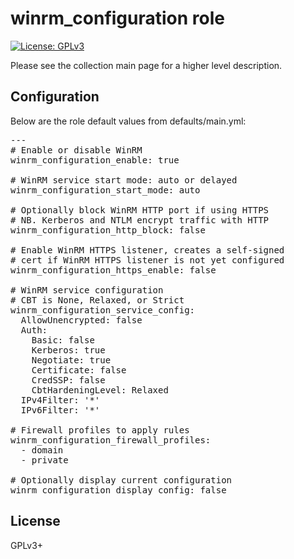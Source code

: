 # winrm_configuration role

[![License: GPLv3](https://img.shields.io/badge/license-GPLv3-brightgreen.svg)](https://www.gnu.org/licenses/gpl-3.0)

Please see the collection main page for a higher level description.

## Configuration

Below are the role default values from defaults/main.yml:

<pre>
---
# Enable or disable WinRM
winrm_configuration_enable: true

# WinRM service start mode: auto or delayed
winrm_configuration_start_mode: auto

# Optionally block WinRM HTTP port if using HTTPS
# NB. Kerberos and NTLM encrypt traffic with HTTP
winrm_configuration_http_block: false

# Enable WinRM HTTPS listener, creates a self-signed
# cert if WinRM HTTPS listener is not yet configured
winrm_configuration_https_enable: false

# WinRM service configuration
# CBT is None, Relaxed, or Strict
winrm_configuration_service_config:
  AllowUnencrypted: false
  Auth:
    Basic: false
    Kerberos: true
    Negotiate: true
    Certificate: false
    CredSSP: false
    CbtHardeningLevel: Relaxed
  IPv4Filter: '*'
  IPv6Filter: '*'

# Firewall profiles to apply rules
winrm_configuration_firewall_profiles:
  - domain
  - private

# Optionally display current configuration
winrm_configuration_display_config: false
</pre>

## License

GPLv3+
